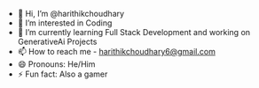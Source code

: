 - 👋 Hi, I’m @harithikchoudhary
- 👀 I’m interested in Coding 
- 🌱 I’m currently learning Full Stack Development and working on GenerativeAi Projects 
- 📫 How to reach me - harithikchoudhary6@gmail.com
- 😄 Pronouns: He/Him
- ⚡ Fun fact: Also a gamer

<!---
harithikchoudhary/harithikchoudhary is a ✨ special ✨ repository because its `README.md` (this file) appears on your GitHub profile.
You can click the Preview link to take a look at your changes.
--->
